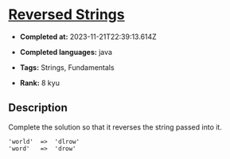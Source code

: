 # [Reversed Strings](https://www.codewars.com/kata/5168bb5dfe9a00b126000018)

- **Completed at:** 2023-11-21T22:39:13.614Z

- **Completed languages:** java

- **Tags:** Strings, Fundamentals

- **Rank:** 8 kyu

## Description

Complete the solution so that it reverses the string passed into it. 

```
'world'  =>  'dlrow'
'word'   =>  'drow'
```